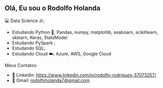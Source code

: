 ## Olá, Eu sou o Rodolfo Holanda

💻 Data Science Jr;
- Estudando Python 🐍; Pandas, numpy, matplotlib, seaboarn, scikitlearn, sklearn, Keras, StatsModel
- Estudando PySpark ;
- Estudando SQL;
- Estudando Cloud ☁️; Azure, AWS, Google Cloud

Meus Contatos: 
- 💼 Linkedin: https://www.linkedin.com/in/rodolfo-rodrigues-37073257/
- 📩 Gmail: rodolfoholanda7@gmail.com
